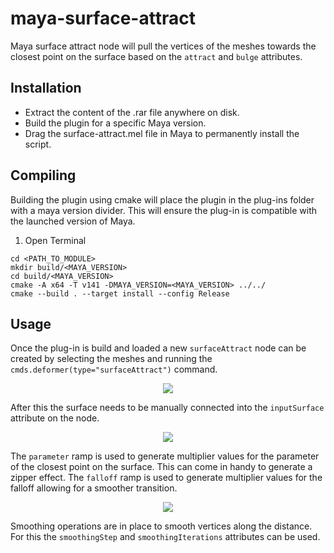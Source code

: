 # maya-surface-attract
Maya surface attract node will pull the vertices of the meshes towards the 
closest point on the surface based on the `attract` and `bulge` attributes. 

## Installation
* Extract the content of the .rar file anywhere on disk.
* Build the plugin for a specific Maya version.
* Drag the surface-attract.mel file in Maya to permanently install the script.

## Compiling
Building the plugin using cmake will place the plugin in the plug-ins folder 
with a maya version divider. This will ensure the plug-in is compatible with 
the launched version of Maya.

1. Open Terminal
```
cd <PATH_TO_MODULE>
mkdir build/<MAYA_VERSION>
cd build/<MAYA_VERSION>
cmake -A x64 -T v141 -DMAYA_VERSION=<MAYA_VERSION> ../../
cmake --build . --target install --config Release
```

## Usage
Once the plug-in is build and loaded a new `surfaceAttract` node can be 
created by selecting the meshes and running the 
`cmds.deformer(type="surfaceAttract")` command. 

<p align="center"><img src="icons/curve-attract-network-example.png?raw=true"></p>

After this the surface needs to be manually connected into the `inputSurface` 
attribute on the node.

<p align="center"><img src="icons/curve-attract-scene-example.png?raw=true"></p>

The `parameter` ramp is used to generate multiplier values for the parameter
of the closest point on the surface. This can come in handy to generate a zipper
effect. The `falloff` ramp is used to generate multiplier values for the 
falloff allowing for a smoother transition.

<p align="center"><img src="icons/curve-attract-attribute-example.png?raw=true"></p>

Smoothing operations are in place to smooth vertices along the distance. For 
this the `smoothingStep` and `smoothingIterations` attributes can be used.